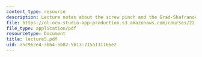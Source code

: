 ```yaml
---
content_type: resource
description: Lecture notes about the screw pinch and the Grad-Shafranov equation.
file: https://ol-ocw-studio-app-production.s3.amazonaws.com/courses/22-615-mhd-theory-of-fusion-systems-spring-2007/a5c962e43b645b825b13715a131166e2_lecture5.pdf
file_type: application/pdf
resourcetype: Document
title: lecture5.pdf
uid: a5c962e4-3b64-5b82-5b13-715a131166e2
---
```

